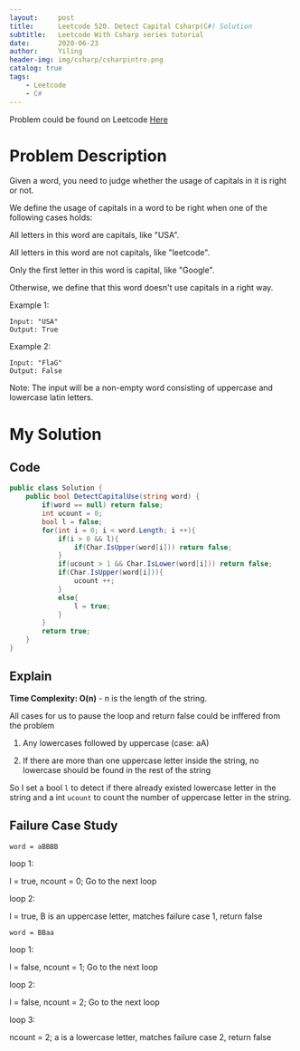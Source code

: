 ```yaml
---
layout:     post
title:      Leetcode 520. Detect Capital Csharp(C#) Solution
subtitle:   Leetcode With Csharp series tutorial
date:       2020-06-23
author:     Yiling
header-img: img/csharp/csharpintro.png
catalog: true
tags:
    - Leetcode
    - C#
---
```


Problem could be found on Leetcode [Here](https://leetcode.com/problems/detect-capital/)

# Problem Description

Given a word, you need to judge whether the usage of capitals in it is right or not.

We define the usage of capitals in a word to be right when one of the following cases holds:

All letters in this word are capitals, like "USA".

All letters in this word are not capitals, like "leetcode".

Only the first letter in this word is capital, like "Google".

Otherwise, we define that this word doesn't use capitals in a right way.
 

Example 1:
```
Input: "USA"
Output: True
```

Example 2:
```
Input: "FlaG"
Output: False
```

Note: The input will be a non-empty word consisting of uppercase and lowercase latin letters.

# My Solution

## Code

```c#
public class Solution {
    public bool DetectCapitalUse(string word) {
        if(word == null) return false;
        int ucount = 0;
        bool l = false;
        for(int i = 0; i < word.Length; i ++){
            if(i > 0 && l){
                if(Char.IsUpper(word[i])) return false;
            }
            if(ucount > 1 && Char.IsLower(word[i])) return false;
            if(Char.IsUpper(word[i])){
                ucount ++;
            }
            else{
                l = true;
            }
        }
        return true;
    }
}
```

## Explain

**Time Complexity: O(n)** - n is the length of the string.

All cases for us to pause the loop and return false could be inffered from the problem

1. Any lowercases followed by uppercase (case: aA)

2. If there are more than one uppercase letter inside the string, no lowercase should be found in the rest of the string


So I set a bool ```l``` to detect if there already existed lowercase letter in the string and a int ```ucount``` to count the number of uppercase letter in the string.


## Failure Case Study

```word = aBBBB```

loop 1:

l = true, ncount = 0; Go to the next loop

loop 2:

l = true, B is an uppercase letter, matches failure case 1, return false

```word = BBaa```

loop 1:

l = false, ncount = 1; Go to the next loop

loop 2:

l = false, ncount = 2; Go to the next loop

loop 3:

ncount = 2; a is a lowercase letter, matches failure case 2, return false
